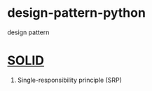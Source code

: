 # design-pattern-python
design pattern

# [SOLID](https://github.com/berpress/design-pattern-python/tree/main/SOLID)
1. Single-responsibility principle (SRP) 
